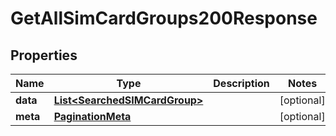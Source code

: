 

# GetAllSimCardGroups200Response


## Properties

| Name | Type | Description | Notes |
|------------ | ------------- | ------------- | -------------|
|**data** | [**List&lt;SearchedSIMCardGroup&gt;**](SearchedSIMCardGroup.md) |  |  [optional] |
|**meta** | [**PaginationMeta**](PaginationMeta.md) |  |  [optional] |



